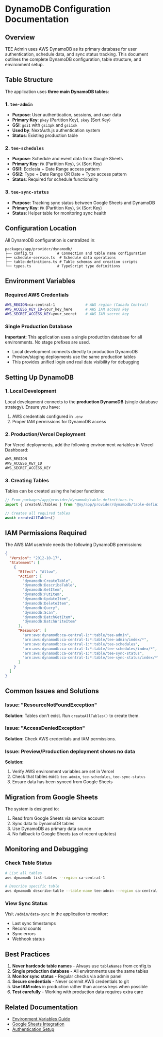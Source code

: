 # DynamoDB Configuration Documentation

## Overview

TEE Admin uses AWS DynamoDB as its primary database for user authentication, schedule data, and sync status tracking. This document outlines the complete DynamoDB configuration, table structure, and environment setup.

## Table Structure

The application uses **three main DynamoDB tables**:

### 1. `tee-admin`
- **Purpose**: User authentication, sessions, and user data
- **Primary Key**: `pkey` (Partition Key), `skey` (Sort Key)
- **GSI**: `gsi1` with `gsi1pk` and `gsi1sk`
- **Used by**: NextAuth.js authentication system
- **Status**: Existing production table

### 2. `tee-schedules`
- **Purpose**: Schedule and event data from Google Sheets
- **Primary Key**: `PK` (Partition Key), `SK` (Sort Key)
- **GSI1**: Ecclesia + Date Range access pattern
- **GSI2**: Type + Date Range OR Date + Type access pattern
- **Status**: Required for schedule functionality

### 3. `tee-sync-status`
- **Purpose**: Tracking sync status between Google Sheets and DynamoDB
- **Primary Key**: `PK` (Partition Key), `SK` (Sort Key)
- **Status**: Helper table for monitoring sync health

## Configuration Location

All DynamoDB configuration is centralized in:
```
packages/app/provider/dynamodb/
├── config.ts           # Connection and table name configuration
├── schedule-service.ts  # Schedule data operations
├── table-definitions.ts # Table schemas and creation scripts
└── types.ts            # TypeScript type definitions
```

## Environment Variables

### Required AWS Credentials
```bash
AWS_REGION=ca-central-1              # AWS region (Canada Central)
AWS_ACCESS_KEY_ID=your_key_here      # AWS IAM access key
AWS_SECRET_ACCESS_KEY=your_secret    # AWS IAM secret key
```

### Single Production Database
**Important**: This application uses a single production database for all environments. No stage prefixes are used.
- Local development connects directly to production DynamoDB
- Preview/staging deployments use the same production tables
- This provides unified login and real data visibility for debugging

## Setting Up DynamoDB

### 1. Local Development

Local development connects to the **production DynamoDB** (single database strategy). Ensure you have:

1. AWS credentials configured in `.env`
2. Proper IAM permissions for DynamoDB access

### 2. Production/Vercel Deployment

For Vercel deployments, add the following environment variables in Vercel Dashboard:

```bash
AWS_REGION
AWS_ACCESS_KEY_ID
AWS_SECRET_ACCESS_KEY
```

### 3. Creating Tables

Tables can be created using the helper functions:

```typescript
// From packages/app/provider/dynamodb/table-definitions.ts
import { createAllTables } from '@my/app/provider/dynamodb/table-definitions'

// Creates all required tables
await createAllTables()
```

## IAM Permissions Required

The AWS IAM user/role needs the following DynamoDB permissions:

```json
{
  "Version": "2012-10-17",
  "Statement": [
    {
      "Effect": "Allow",
      "Action": [
        "dynamodb:CreateTable",
        "dynamodb:DescribeTable",
        "dynamodb:GetItem",
        "dynamodb:PutItem",
        "dynamodb:UpdateItem",
        "dynamodb:DeleteItem",
        "dynamodb:Query",
        "dynamodb:Scan",
        "dynamodb:BatchGetItem",
        "dynamodb:BatchWriteItem"
      ],
      "Resource": [
        "arn:aws:dynamodb:ca-central-1:*:table/tee-admin",
        "arn:aws:dynamodb:ca-central-1:*:table/tee-admin/index/*",
        "arn:aws:dynamodb:ca-central-1:*:table/tee-schedules",
        "arn:aws:dynamodb:ca-central-1:*:table/tee-schedules/index/*",
        "arn:aws:dynamodb:ca-central-1:*:table/tee-sync-status",
        "arn:aws:dynamodb:ca-central-1:*:table/tee-sync-status/index/*"
      ]
    }
  ]
}
```

## Common Issues and Solutions

### Issue: "ResourceNotFoundException" 
**Solution**: Tables don't exist. Run `createAllTables()` to create them.

### Issue: "AccessDeniedException"
**Solution**: Check AWS credentials and IAM permissions.

### Issue: Preview/Production deployment shows no data
**Solution**: 
1. Verify AWS environment variables are set in Vercel
2. Check that tables exist: `tee-admin`, `tee-schedules`, `tee-sync-status`
3. Ensure data has been synced from Google Sheets

## Migration from Google Sheets

The system is designed to:
1. Read from Google Sheets via service account
2. Sync data to DynamoDB tables
3. Use DynamoDB as primary data source
4. No fallback to Google Sheets (as of recent updates)

## Monitoring and Debugging

### Check Table Status
```bash
# List all tables
aws dynamodb list-tables --region ca-central-1

# Describe specific table
aws dynamodb describe-table --table-name tee-admin --region ca-central-1
```

### View Sync Status
Visit `/admin/data-sync` in the application to monitor:
- Last sync timestamps
- Record counts
- Sync errors
- Webhook status

## Best Practices

1. **Never hardcode table names** - Always use `tableNames` from config.ts
2. **Single production database** - All environments use the same tables
3. **Monitor sync status** - Regular checks via admin panel
4. **Secure credentials** - Never commit AWS credentials to git
5. **Use IAM roles** in production rather than access keys when possible
6. **Test carefully** - Working with production data requires extra care

## Related Documentation

- [Environment Variables Guide](./ENVIRONMENT_VARIABLES.md)
- [Google Sheets Integration](./GOOGLE_SHEETS_INTEGRATION.md)
- [Authentication Setup](./AUTHENTICATION.md)